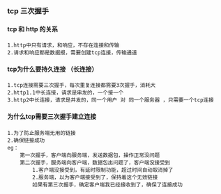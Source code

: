 ### tcp 三次握手

#### tcp 和 http 的关系

    1.http中只有请求，和响应，不存在连接和传输
    2.请求和响应都是数据报，需要创建tcp连接，传输通道

#### tcp为什么要持久连接 （长连接）

    1.tcp连接需要三次握手，每次重复连接都需要3次握手，消耗大
    2.http1.1中长连接，请求是串发的，一个接一个
    3.http2中长连接，请求是并发的，同一个用户 对 同一个服务器 ，只需要一个tcp连接

#### 为什么tcp需要三次握手建立连接

    1.为了防止服务端无用的链接
    2.确保链接成功
    eg：
        第一次握手，客户端向服务端，发送数据包，操作正常没问题
        第二次握手，服务端向客户端，数据包出问题了，客户端没接受到
            1.客户端没接受到，有延时限制功能，超过时间自动取消掉了
            2.服务端，以为客户端接受到了，保持着这个无效链接
            如果有第三次握手，确定客户端我已经接收到了，确保了连接成功
            